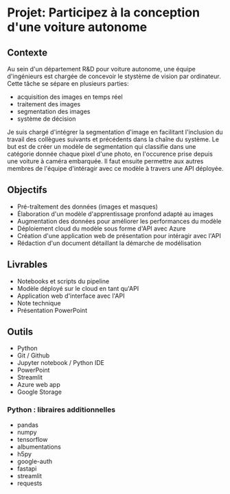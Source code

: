 # Projet: Participez à la conception d'une voiture autonome

## Contexte
Au sein d'un département R&D pour voiture autonome, une équipe d'ingénieurs est chargée de concevoir le stystème de vision par ordinateur.
Cette tâche se sépare en plusieurs parties:
- acquisition des images en temps réel
- traitement des images
- segmentation des images
- système de décision

Je suis chargé d'intégrer la segmentation d'image en facilitant l'inclusion du travail des collègues suivants et précédents dans la chaîne du système.
Le but est de créer un modèle de segmentation qui classifie dans une catégorie donnée chaque pixel d'une photo, en l'occurence prise depuis une voiture à caméra embarquée.
Il faut ensuite permettre aux autres membres de l'équipe d'intéragir avec ce modèle à travers une API déployée.

## Objectifs
- Pré-traîtement des données (images et masques)
- Élaboration d'un modèle d'apprentissage pronfond adapté au images
- Augmentation des données pour améliorer les performances du modèle
- Déploiement cloud du modèle sous forme d'API avec Azure
- Création d'une application web de présentation pour intéragir avec l'API
- Rédaction d'un document détaillant la démarche de modélisation

## Livrables
- Notebooks et scripts du pipeline
- Modèle déployé sur le cloud en tant qu'API
- Application web d'interface avec l'API
- Note technique
- Présentation PowerPoint

## Outils
- Python
- Git / Github
- Jupyter notebook / Python IDE
- PowerPoint
- Streamlit
- Azure web app
- Google Storage

### Python : libraires additionnelles
- pandas
- numpy
- tensorflow
- albumentations
- h5py
- google-auth
- fastapi
- streamlit
- requests